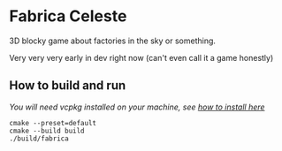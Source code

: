 # Fabrica Celeste
3D blocky game about factories in the sky or something.

Very very very early in dev right now (can't even call it a game honestly)

## How to build and run
*You will need vcpkg installed on your machine, see [how to install here](https://learn.microsoft.com/pt-br/vcpkg/get_started/get-started?pivots=shell-cmd)*
```
cmake --preset=default
cmake --build build
./build/fabrica
``` 
